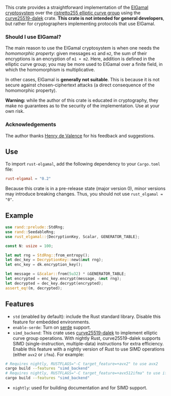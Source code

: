 This crate provides a straightforward implementation of the [ElGamal cryptosystem](https://en.wikipedia.org/wiki/ElGamal_encryption) over the [ristretto255 elliptic curve group](https://ristretto.group/) using the [curve25519-dalek](https://docs.rs/curve25519_dalek/) crate. **This crate is not intended for general developers**, but rather for cryptographers implementing protocols that use ElGamal.

### Should I use ElGamal?
The main reason to use the ElGamal cryptosystem is when one needs the *homomorphic property*: given messages `m1` and `m2`, the sum of their encryptions is an encryption of `m1 + m2`. Here, addition is defined in the elliptic curve group; you may be more used to ElGamal over a finite field, in which the homomorphism is multiplicative.

In other cases, ElGamal is **generally not suitable**. This is because it is not secure against chosen-ciphertext attacks (a direct consequence of the homomorphic property).

**Warning:** while the author of this crate is educated in cryptography, they make no guarantees as to the security of the implementation. Use at your own risk.

### Acknowledgements
The author thanks [Henry de Valence](https://hdevalence.ca/) for his feedback and suggestions.

## Use
To import `rust-elgamal`, add the following dependency to your `Cargo.toml` file:
```toml
rust-elgamal = "0.2"
```
Because this crate is in a pre-release state (major version 0), minor versions may introduce breaking changes. Thus, you should not use `rust_elgamal = "0"`.

## Example
```rust
use rand::prelude::StdRng;
use rand::SeedableRng;
use rust_elgamal::{DecryptionKey, Scalar, GENERATOR_TABLE};

const N: usize = 100;

let mut rng = StdRng::from_entropy();
let dec_key = DecryptionKey::new(&mut rng);
let enc_key = dk.encryption_key();

let message = &Scalar::from(5u32) * &GENERATOR_TABLE;
let encrypted = enc_key.encrypt(message, &mut rng);
let decrypted = dec_key.decrypt(encrypted);
assert_eq!(m, decrypted);
```

## Features
* `std` (enabled by default): include the Rust standard library. Disable this feature for embedded environments.
* `enable-serde`: Turn on [serde](https://docs.rs/serde/) support.
* `simd_backend`: This crate uses [curve25519-dalek](https://docs.rs/curve25519-dalek/3.0.2/curve25519_dalek/) to implement elliptic curve group operations. With nightly Rust, curve25519-dalek supports SIMD (single-instruction, multiple-data) instructions for extra efficiency. Enable this feature with a nightly version of Rust to use SIMD operations (either `avx2` or `ifma`). For example: 
```bash
# Requires nightly, RUSTFLAGS="-C target_feature=+avx2" to use avx2
cargo build --features "simd_backend"
# Requires nightly, RUSTFLAGS="-C target_feature=+avx512ifma" to use ifma
cargo build --features "simd_backend"
```
* `nightly`: used for building documentation and for SIMD support.
